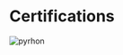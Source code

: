 # Certifications

![pyrhon](https://github.com/saadali1759/Certifications/assets/70266127/274d493b-8a66-43e6-ab5f-a037f91616c1)
